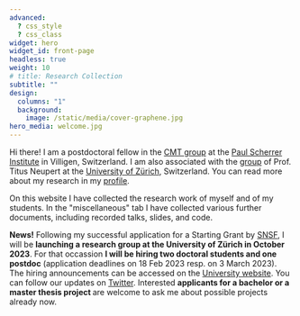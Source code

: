 ```yaml
---
advanced:
  ? css_style
  ? css_class
widget: hero
widget_id: front-page
headless: true
weight: 10
# title: Research Collection
subtitle: ""
design:
  columns: "1"
  background:
    image: /static/media/cover-graphene.jpg
hero_media: welcome.jpg
---
```

Hi there! I am a postdoctoral fellow in the [CMT group](https://www.psi.ch/en/lsm/cmt-group) at the [Paul Scherrer Institute](https://www.psi.ch/en) in Villigen, Switzerland. I am also associated with the [group](https://www.physik.uzh.ch/en/groups/neupert/team.html) of Prof. Titus Neupert at the [University of Zürich](https://www.uzh.ch/cmsssl/en.html), Switzerland. You can read more about my research in my [profile](https://www.tomasbzdusek.com/author/tomas-bzdusek/).

On this website I have collected the research work of myself and of my students. In the "miscellaneous" tab I have collected various further documents, including recorded talks, slides, and code. 

<b>News!</b> Following my successful application for a Starting Grant by [SNSF](https://data.snf.ch/grants/grant/211310), I will be <b>launching a research group at the University of Zürich in October 2023</b>. For that occassion <b>I will be hiring two doctoral students and one postdoc</b> (application deadlines on 18 Feb 2023 resp. on 3 March 2023). The hiring announcements can be accessed on the [University website](https://www.physik.uzh.ch/en/department/jobs.html). You can follow our updates on [Twitter](https://twitter.com/UZH_TopoMat). Interested <b>applicants for a bachelor or a master thesis project </b> are welcome to ask me about possible projects already now.
